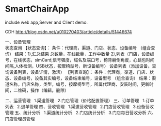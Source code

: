 # SmartChairApp
include web app,Server  and Client demo.

CDH 
http://blog.csdn.net/u010270403/article/details/51446674

一、设备管理   
    状态查询
	【状态查询】：
		条件：代理商，渠道、门店、状态、设备编号 （组合查询）
		结果：1),汇总结果 总数量，在线数量，工作中数量
			  2),列表（门店，设备编号，在线状态，simCard,信号强度，域名及端口号，椅背躺倒角度，心跳包时间间隔,人体检测，USB状态，按摩椅型号，新设备编号）
    设备列表（添加设备，查询设备列表，设备详情，激活）
	【列表查询】：
		条件：代理商，渠道、门店、状态、设备编号，设备其实编号，设备结束编号，设备型号 （组合查询）
		结果：渠道名称，门店名称，类型，编号，按摩椅型号，所属代理商，安装时间，更新时间，二维码，操作（编辑，删除）
			 

二、运营管理
    1.渠道管理
    2.门店管理（价格配置管理）
三、订单管理
    1.订单列表
    2.退单管理
四、营收管理
    1.渠道营收管理
    2.门店营收管理
    3.设备营收管理
五、统计分析
    1.渠道统计分析
    2.门店统计分析
    3.门店每日营收分析
六、门店管理员管理
